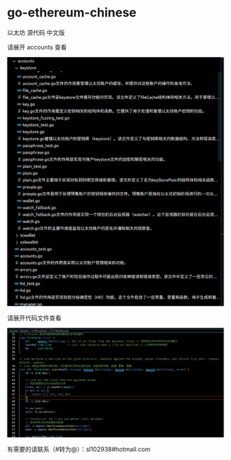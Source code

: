 # go-ethereum-chinese

以太坊 源代码 中文版

请展开 accounts 查看

![alt text](image.png)

请展开代码文件查看

![alt text](image-1.png)

有需要的请联系（#转为@）：sl102938#hotmail.com
